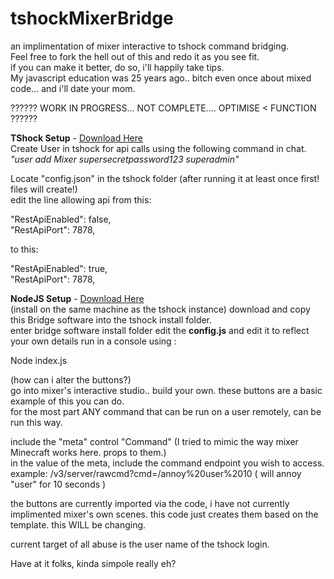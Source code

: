 # tshockMixerBridge
an implimentation of mixer interactive to tshock command bridging.  
Feel free to fork the hell out of this and redo it as you see fit.  
if you can make it better, do so, i'll happily take tips.  
My javascript education was 25 years ago.. bitch even once about mixed code... and i'll date your mom.  
  
?????? WORK IN PROGRESS... NOT COMPLETE.... OPTIMISE < FUNCTION ??????  
  
<b>TShock Setup</b> - <a href="https://tshock.readme.io/docs/getting-started" target="_blank">Download Here</a>  
Create User in tshock for api calls using the following command in chat.  
<i>"user add Mixer supersecretpassword123 superadmin"</i>  
  
Locate "config.json" in the tshock folder (after running it at least once first! files will create!)   
edit the line allowing api from this:  
  
  "RestApiEnabled": false,  
  "RestApiPort": 7878,  
  
to this:  
  
  "RestApiEnabled": true,  
  "RestApiPort": 7878,  
  
<b>NodeJS Setup</b> - <a href="https://nodejs.org/en/download/">Download Here</a>  
(install on the same machine as the tshock instance)
download and copy this Bridge software into the tshock install folder.  
enter bridge software install folder
edit the <b>config.js</b> and edit it to reflect your own details
run in a console using :  

Node index.js
  
(how can i alter the buttons?)  
go into mixer's interactive studio.. build your own.  these buttons are a basic example of this you can do.  
for the most part ANY command that can be run on a user remotely, can be run this way.  
  
include the "meta" control "Command" (I tried to mimic the way mixer Minecraft works here. props to them.)  
in the value of the meta, include the command endpoint you wish to access.  
example: /v3/server/rawcmd?cmd=/annoy%20user%2010 ( will annoy "user" for 10 seconds )

the buttons are currently imported via the code, i have not currently implimented mixer's own scenes. this code just creates them based on the template. this WILL be changing. 

current target of all abuse is the user name of the tshock login.
  
Have at it folks, kinda simpole really eh?  

